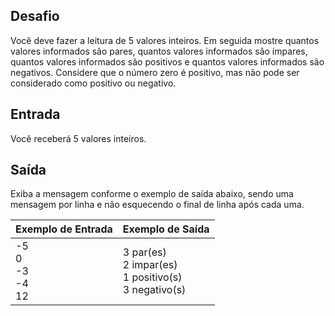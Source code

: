 ## Desafio

Você deve fazer a leitura de 5 valores inteiros. Em seguida mostre quantos valores informados são pares, quantos valores informados são ímpares, quantos valores informados são positivos e quantos valores informados são negativos. Considere que o número zero é positivo, mas não pode ser considerado como positivo ou negativo.

## Entrada

Você receberá 5 valores inteiros.

## Saída

Exiba a mensagem conforme o exemplo de saída abaixo, sendo uma mensagem por linha e não esquecendo o final de linha após cada uma.

 

| Exemplo de Entrada           | Exemplo de Saída                                             |
| ---------------------------- | ------------------------------------------------------------ |
| -5<br>0<br/>-3<br/>-4<br/>12 | 3 par(es)<br/>2 impar(es)<br/>1 positivo(s)<br/>3 negativo(s) |